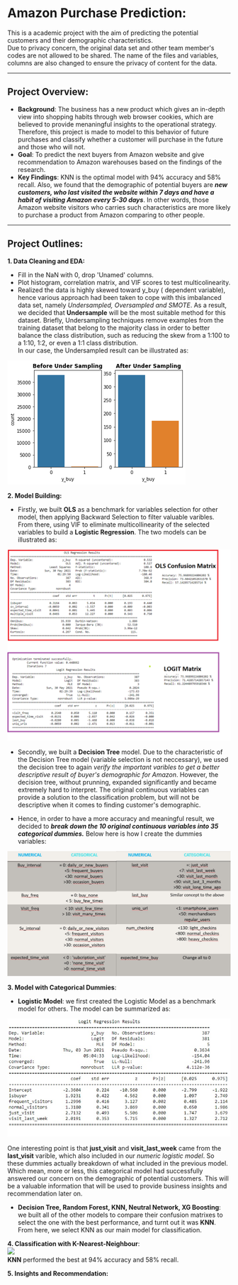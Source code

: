 # Amazon Purchase Prediction:
This is a academic project with the aim of predicting the potential customers and their demographic characteristics.  
Due to privacy concern, the original data set and other team member's codes are not allowed to be shared. The name of the files and variables, columns are also changed to ensure the privacy of content for the data.  

--- 
## Project Overview:  
- **Background**: The business has a new product which gives an in-depth view into shopping habits through web browser cookies, which are believed to provide menaningful insights to the operational strategy. Therefore, this project is made to model to this behavior of future purchases and classify whether a customer will purchase in the future and those who will not.  
- **Goal**: To predict the next buyers from Amazon website and give recommendation to Amazon warehouses based on the findings of the research.  
- **Key Findings**: KNN is the optimal model with 94% accuracy and 58% recall. Also, we found that the demographic of potential buyers are ***new customers, who last visited the website within 7 days and have a habit of visiting Amazon every 5-30 days***. In other words, those Amazon website visitors who carries such characteristics are more likely to purchase a product from Amazon comparing to other people.  
 
---
## Project Outlines:
**1. Data Cleaning and EDA:**  
- Fill in the NaN with 0, drop 'Unamed' columns. 
- Plot histogram, correlation matrix, and VIF scores to test multicolinearity.  
- Realized the data is highly skewed toward y_buy ( dependent variable), hence various approach had been taken to cope with this imbalanced data set, namely *Undersampled, Oversampled and SMOTE*. As a result, we decided that **Undersample** will be the most suitable method for this dataset. Briefly, Undersampling techniques remove examples from the training dataset that belong to the majority class in order to better balance the class distribution, such as reducing the skew from a 1:100 to a 1:10, 1:2, or even a 1:1 class distribution.  
  In our case, the Undersampled result can be illustrated as:   
<img src="Undersampled.png?raw=true"/>  

**2. Model Building:**    
- Firstly, we built **OLS** as a benchmark for variables selection for other model, then applying Backward Selection to filter valuable varibles. From there, using VIF to eliminate multicollinearity of the selected variables to build a **Logistic Regression**. The two models can be illustrated as:  
<img src="Logit + OLS.png?raw=true"/>  

- Secondly, we built a **Decision Tree** model. Due to the characteristic of the Decision Tree model (variable selection is not neccessary), we used the decision tree to again *verify the important varibles to get a better descriptive result of buyer's demographic for Amazon*. However, the decision tree, without prunning, expanded significantly and became extremely hard to interpret. The original continuous variables can provide a solution to the classification problem, but will not be descriptive when it comes to finding customer's demographic.    
  
- Hence, in order to have a more accuracy and meaningful result, we decided to ***break down the 10 original continuous variables into 35 categorical dummies.***
Below here is how I create the dummies variables:  
<img src="dummies.jpg?raw=true"/>  

**3. Model with Categorical Dummies**:  
- **Logistic Model**: we first created the Logistic Model as a benchmark model for others. The model can be summarized as:  
<img src="logit_cat.jpg?raw=true"/>  

One interesting point is that **just_visit** and **visit_last_week** came from the **last_visit** varible, which also included in our *numeric logistic model*. So these dummies actually breakdown  of what included in the previous model. Which mean, more or less, this categorical model had successfully answered our concern on the demographic of potential customers. This will be a valuable information that will be used to provide business insights and recommendation later on.  

- **Decision Tree, Random Forest, KNN, Neutral Network, XG Boosting**: we built all of the other models to compare their confusion matrixes to select the one with the best performance, and turnt out it was **KNN**. From here, we select KNN as our main model for classification.  

**4. Classification with K-Nearest-Neighbour**:  
<img src="KNN.ppg?raw=true"/>  
**KNN** performed the best at 94% accuracy and 58% recall.  

**5. Insights and Recommendation:**  







